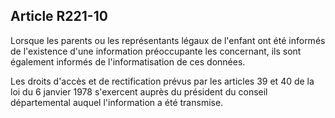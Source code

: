 ## Article R221-10

Lorsque les parents ou les représentants légaux de l'enfant ont été informés de l'existence d'une information
préoccupante les concernant, ils sont également informés de l'informatisation de ces données.

Les droits d'accès et de rectification prévus par les articles 39 et 40 de la loi du 6 janvier 1978 s'exercent
auprès du président du conseil départemental auquel l'information a été transmise.

